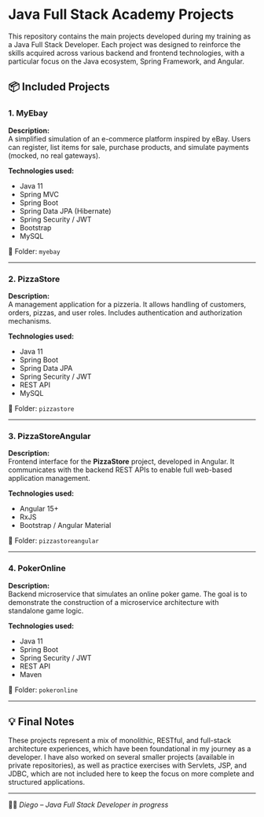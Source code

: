 # Java Full Stack Academy Projects

This repository contains the main projects developed during my training as a Java Full Stack Developer. Each project was designed to reinforce the skills acquired across various backend and frontend technologies, with a particular focus on the Java ecosystem, Spring Framework, and Angular.

## 📦 Included Projects

### 1. MyEbay
**Description:**  
A simplified simulation of an e-commerce platform inspired by eBay. Users can register, list items for sale, purchase products, and simulate payments (mocked, no real gateways).

**Technologies used:**
- Java 11  
- Spring MVC  
- Spring Boot  
- Spring Data JPA (Hibernate)  
- Spring Security / JWT  
- Bootstrap  
- MySQL

📁 Folder: `myebay`

---

### 2. PizzaStore
**Description:**  
A management application for a pizzeria. It allows handling of customers, orders, pizzas, and user roles. Includes authentication and authorization mechanisms.

**Technologies used:**
- Java 11  
- Spring Boot  
- Spring Data JPA  
- Spring Security / JWT  
- REST API  
- MySQL

📁 Folder: `pizzastore`

---

### 3. PizzaStoreAngular
**Description:**  
Frontend interface for the **PizzaStore** project, developed in Angular. It communicates with the backend REST APIs to enable full web-based application management.

**Technologies used:**
- Angular 15+  
- RxJS  
- Bootstrap / Angular Material

📁 Folder: `pizzastoreangular`

---

### 4. PokerOnline
**Description:**  
Backend microservice that simulates an online poker game. The goal is to demonstrate the construction of a microservice architecture with standalone game logic.

**Technologies used:**
- Java 11  
- Spring Boot  
- Spring Security / JWT  
- REST API  
- Maven

📁 Folder: `pokeronline`

---

## 💡 Final Notes

These projects represent a mix of monolithic, RESTful, and full-stack architecture experiences, which have been foundational in my journey as a developer. I have also worked on several smaller projects (available in private repositories), as well as practice exercises with Servlets, JSP, and JDBC, which are not included here to keep the focus on more complete and structured applications.

---

👨‍💻 *Diego – Java Full Stack Developer in progress*
